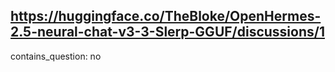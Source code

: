 ## https://huggingface.co/TheBloke/OpenHermes-2.5-neural-chat-v3-3-Slerp-GGUF/discussions/1

contains_question: no
